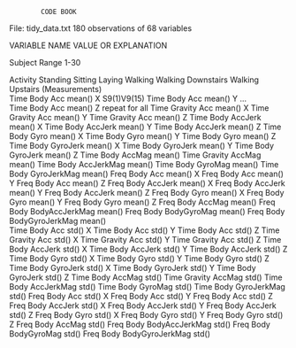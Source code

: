 			CODE BOOK

File: tidy_data.txt
      180 observations of 68 variables


VARIABLE NAME					VALUE OR EXPLANATION	

Subject						Range 1-30

Activity					Standing 
						Sitting
						Laying 
						Walking 
						Walking Downstairs 
						Walking Upstairs
(Measurements)							
Time Body Acc mean() X				S9(1)V9(15)
Time Body Acc mean() Y				   ...			
Time Body Acc mean() Z				repeat for all
Time Gravity Acc mean() X
Time Gravity Acc mean() Y
Time Gravity Acc mean() Z
Time Body AccJerk mean() X
Time Body AccJerk mean() Y
Time Body AccJerk mean() Z
Time Body Gyro mean() X
Time Body Gyro mean() Y
Time Body Gyro mean() Z
Time Body GyroJerk mean() X
Time Body GyroJerk mean() Y
Time Body GyroJerk mean() Z
Time Body AccMag mean()
Time Gravity AccMag mean()
Time Body AccJerkMag mean()
Time Body GyroMag mean()
Time Body GyroJerkMag mean()
Freq Body Acc mean() X
Freq Body Acc mean() Y
Freq Body Acc mean() Z
Freq Body AccJerk mean() X
Freq Body AccJerk mean() Y
Freq Body AccJerk mean() Z
Freq Body Gyro mean() X
Freq Body Gyro mean() Y
Freq Body Gyro mean() Z
Freq Body AccMag mean()
Freq Body BodyAccJerkMag mean()
Freq Body BodyGyroMag mean()
Freq Body BodyGyroJerkMag mean()\
Time Body Acc std() X
Time Body Acc std() Y
Time Body Acc std() Z
Time Gravity Acc std() X
Time Gravity Acc std() Y
Time Gravity Acc std() Z
Time Body AccJerk std() X
Time Body AccJerk std() Y
Time Body AccJerk std() Z
Time Body Gyro std() X
Time Body Gyro std() Y
Time Body Gyro std() Z
Time Body GyroJerk std() X
Time Body GyroJerk std() Y
Time Body GyroJerk std() Z
Time Body AccMag std()
Time Gravity AccMag std()
Time Body AccJerkMag std()
Time Body GyroMag std()
Time Body GyroJerkMag std()
Freq Body Acc std() X
Freq Body Acc std() Y
Freq Body Acc std() Z
Freq Body AccJerk std() X
Freq Body AccJerk std() Y
Freq Body AccJerk std() Z
Freq Body Gyro std() X
Freq Body Gyro std() Y
Freq Body Gyro std() Z
Freq Body AccMag std()
Freq Body BodyAccJerkMag std()
Freq Body BodyGyroMag std()
Freq Body BodyGyroJerkMag std()